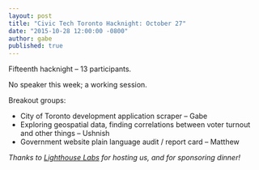 ```yaml
---
layout: post
title: "Civic Tech Toronto Hacknight: October 27"
date: "2015-10-28 12:00:00 -0800"
author: gabe
published: true
---
```

Fifteenth hacknight – 13 participants.

No speaker this week; a working session.

Breakout groups:

* City of Toronto development application scraper – Gabe
* Exploring geospatial data, finding correlations between voter turnout and other things – Ushnish
* Government website plain language audit / report card – Matthew

*Thanks to [Lighthouse Labs](http://lighthouselabs.ca/) for hosting us, and for sponsoring dinner!*
